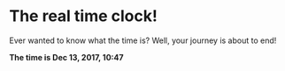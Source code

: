 # The real time clock!

Ever wanted to know what the time is? Well, your journey is about to end!

**The time is Dec 13, 2017, 10:47**